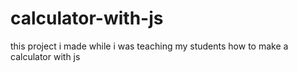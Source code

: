 # calculator-with-js
this project i made while i was teaching my students how to make a calculator with js
